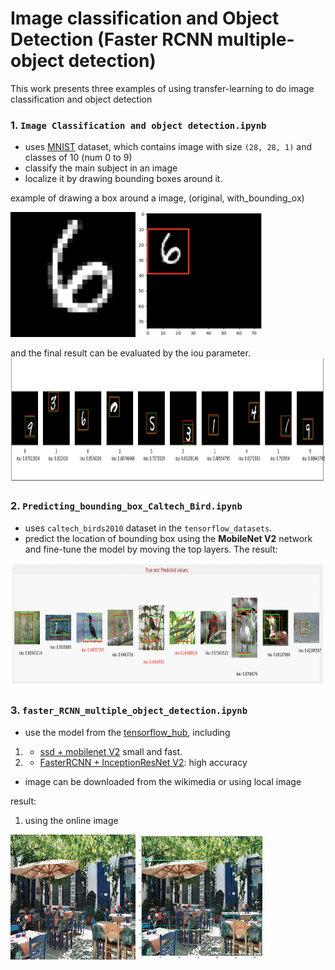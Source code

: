 # Image classification and Object Detection (Faster RCNN multiple-object detection)

This work presents three examples of using transfer-learning to do image classification and object detection

### 1. **`Image Classification and object detection.ipynb`** 

- uses [MNIST](http://yann.lecun.com/exdb/mnist/) dataset, which contains image with size `(28, 28, 1)` and classes of 10 (num 0 to 9)
- classify the main subject in an image
- localize it by drawing bounding boxes around it.

example of drawing a box around a image, (original, with_bounding_ox)
<p float="left">
  <img src='original_num.png' width="200" height="200"/>
  <img src='boudning_box_num.png' width="200" height="200"/> 
</p>

and the final result can be evaluated by the iou parameter.
 <img src='result.png' width="2000" height="200"/>
 
 ### 2. **`Predicting_bounding_box_Caltech_Bird.ipynb`** 
 
- uses `caltech_birds2010` dataset in the `tensorflow_datasets`. 
- predict the location of bounding box using the **MobileNet V2** network and fine-tune the model by moving the top layers. 
The result:<br> 
<img src='result_bird.png' width="2000" height="200"/>

### 3. **`faster_RCNN_multiple_object_detection.ipynb`**
- use the model from the [tensorflow_hub](https://tfhub.dev/), including 
1. * [ssd + mobilenet V2](https://tfhub.dev/tensorflow/ssd_mobilenet_v2/2) small and fast.
2. * [FasterRCNN + InceptionResNet V2](https://tfhub.dev/google/faster_rcnn/openimages_v4/inception_resnet_v2/1): high accuracy
- image can be downloaded from the wikimedia or using local image

result:<br>
1. using the online image

<p float="left">
  <img src='./img/Naxos_Taverna.jpg' width="200" height="200"/>
  <img src='./img/Naxos_Taverna_result.jpg' width="200" height="200"/> 
</p>


